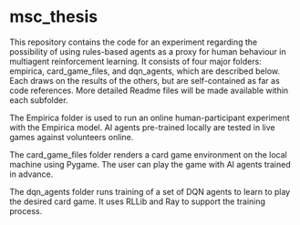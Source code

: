 # msc_thesis
This repository contains the code for an experiment regarding the possibility of using rules-based agents as a proxy for human behaviour in multiagent reinforcement learning. It consists of four major folders: empirica, card_game_files, and dqn_agents, which are described below. Each draws on the results of the others, but are self-contained as far as code references. More detailed Readme files will be made available within each subfolder.

The Empirica folder is used to run an online human-participant experiment with the Empirica model. AI agents pre-trained locally are tested in live games against volunteers online.

The card_game_files folder renders a card game environment on the local machine using Pygame. The user can play the game with AI agents trained in advance.

The dqn_agents folder runs training of a set of DQN agents to learn to play the desired card game. It uses RLLib and Ray to support the training process.
